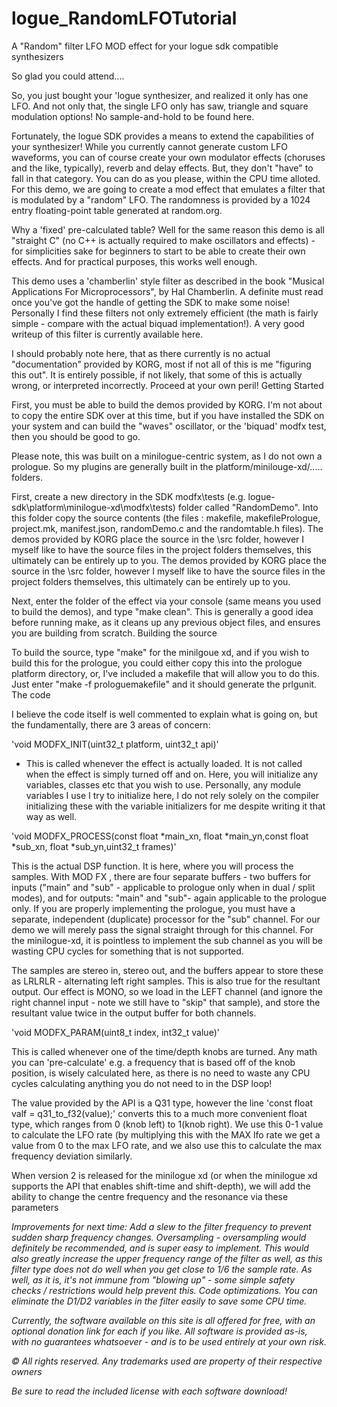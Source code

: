 # logue_RandomLFOTutorial

A "Random" filter LFO MOD effect for your logue sdk compatible synthesizers

So glad you could attend....

So, you just bought your 'logue synthesizer, and realized it only has one LFO. And not only that, the single LFO only has saw, triangle and square modulation options! No sample-and-hold to be found here.

Fortunately, the logue SDK provides a means to extend the capabilities of your synthesizer! While you currently cannot generate custom LFO waveforms, you can of course create your own modulator effects (choruses and the like, typically), reverb and delay effects. But, they don't "have" to fall in that category. You can do as you please, within the CPU time alloted. For this demo, we are going to create a mod effect that emulates a filter that is modulated by a "random" LFO. The randomness is provided by a 1024 entry floating-point table generated at random.org.

Why a 'fixed' pre-calculated table? Well for the same reason this demo is all "straight C" (no C++ is actually required to make oscillators and effects) - for simplicities sake for beginners to start to be able to create their own effects. And for practical purposes, this works well enough.

This demo uses a 'chamberlin' style filter as described in the book "Musical Applications For Microprocessors", by Hal Chamberlin. A definite must read once you've got the handle of getting the SDK to make some noise! Personally I find these filters not only extremely efficient (the math is fairly simple - compare with the actual biquad implementation!). A very good writeup of this filter is currently available here.

I should probably note here, that as there currently is no actual "documentation" provided by KORG, most if not all of this is me "figuring this out". It is entirely possible, if not likely, that some of this is actually wrong, or interpreted incorrectly. Proceed at your own peril!
Getting Started

First, you must be able to build the demos provided by KORG. I'm not about to copy the entire SDK over at this time, but if you have installed the SDK on your system and can build the "waves" oscillator, or the 'biquad' modfx test, then you should be good to go.

Please note, this was built on a minilogue-centric system, as I do not own a prologue. So my plugins are generally built in the platform/minilouge-xd/..... folders.

First, create a new directory in the SDK modfx\tests (e.g. logue-sdk\platform\minilogue-xd\modfx\tests\) folder called "RandomDemo". Into this folder copy the source contents (the files : makefile, makefilePrologue, project.mk, manifest.json, randomDemo.c and the randomtable.h files). The demos provided by KORG place the source in the \src folder, however I myself like to have the source files in the project folders themselves, this ultimately can be entirely up to you. The demos provided by KORG place the source in the \src folder, however I myself like to have the source files in the project folders themselves, this ultimately can be entirely up to you.

Next, enter the folder of the effect via your console (same means you used to build the demos), and type "make clean". This is generally a good idea before running make, as it cleans up any previous object files, and ensures you are building from scratch.
Building the source

To build the source, type "make" for the minilgoue xd, and if you wish to build this for the prologue, you could either copy this into the prologue platform directory, or, I've included a makefile that will allow you to do this. Just enter "make -f prologuemakefile" and it should generate the prlgunit.
The code

I believe the code itself is well commented to explain what is going on, but the fundamentally, there are 3 areas of concern:

'void MODFX_INIT(uint32_t platform, uint32_t api)'

- This is called whenever the effect is actually loaded. It is not called when the effect is simply turned off and on. Here, you will initialize any variables, classes etc that you wish to use. Personally, any module variables I use I try to initialize here, I do not rely solely on the compiler initializing these with the variable initializers for me despite writing it that way as well.

'void MODFX_PROCESS(const float *main_xn, float *main_yn,const float *sub_xn, float *sub_yn,uint32_t frames)'

This is the actual DSP function. It is here, where you will process the samples. With MOD FX , there are four separate buffers - two buffers for inputs ("main" and "sub" - applicable to prologue only when in dual / split modes), and for outputs: "main" and "sub"- again applicable to the prologue only. If you are properly implementing the prologue, you must have a separate, independent (duplicate) processor for the "sub" channel. For our demo we will merely pass the signal straight through for this channel. For the minilogue-xd, it is pointless to implement the sub channel as you will be wasting CPU cycles for something that is not supported.

The samples are stereo in, stereo out, and the buffers appear to store these as LRLRLR - alternating left right samples. This is also true for the resultant output. Our effect is MONO, so we load in the LEFT channel (and ignore the right channel input - note we still have to "skip" that sample), and store the resultant value twice in the output buffer for both channels.

'void MODFX_PARAM(uint8_t index, int32_t value)'

This is called whenever one of the time/depth knobs are turned. Any math you can 'pre-calculate' e.g. a frequency that is based off of the knob position, is wisely calculated here, as there is no need to waste any CPU cycles calculating anything you do not need to in the DSP loop!

The value provided by the API is a Q31 type, however the line 'const float valf = q31_to_f32(value);' converts this to a much more convenient float type, which ranges from 0 (knob left) to 1(knob right). We use this 0-1 value to calculate the LFO rate (by multiplying this with the MAX lfo rate we get a value from 0 to the max LFO rate, and we also use this to calculate the max frequency deviation similarly.


When version 2 is released for the minilogue xd (or when the minilogue xd supports the API that enables shift-time and shift-depth), we will add the ability to change the centre frequency and the resonance via these parameters

*Improvements for next time: Add a slew to the filter frequency to prevent sudden sharp frequency changes. Oversampling - oversampling would definitely be recommended, and is super easy to implement. This would also greatly increase the upper frequency range of the filter as well, as this filter type does not do well when you get close to 1/6 the sample rate. As well, as it is, it's not immune from "blowing up" - some simple safety checks / restrictions would help prevent this. Code optimizations. You can eliminate the D1/D2 variables in the filter easily to save some CPU time.*

*Currently, the software available on this site is all offered for free, with an optional donation link for each if you like. All software is provided as-is, with no guarantees whatsoever - and is to be used entirely at your own risk.*

*© All rights reserved. Any trademarks used are property of their respective owners*

*Be sure to read the included license with each software download!*
